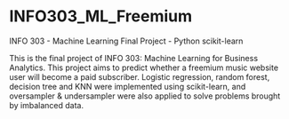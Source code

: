 # INFO303_ML_Freemium
INFO 303 - Machine Learning Final Project - Python scikit-learn

This is the final project of INFO 303: Machine Learning for Business Analytics. 
This project aims to predict whether a freemium music website user will become a paid subscriber. Logistic regression, random forest, decision tree and KNN were implemented using scikit-learn, and oversampler & undersampler were also applied to solve problems brought by imbalanced data.
